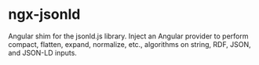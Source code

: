 # ngx-jsonld
Angular shim for the jsonld.js library. Inject an Angular provider to perform compact, flatten, expand, normalize, etc., algorithms on string, RDF, JSON, and JSON-LD inputs.
